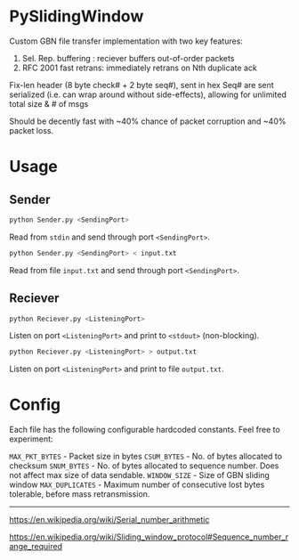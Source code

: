 # PySlidingWindow

Custom GBN file transfer implementation with two key features:
 1. Sel. Rep. buffering  :   reciever buffers out-of-order packets
 2. RFC 2001 fast retrans:   immediately retrans on Nth duplicate ack

Fix-len header (8 byte check# + 2 byte seq#), sent in hex
Seq# are sent serialized (i.e. can wrap around without side-effects), allowing for unlimited total size & # of msgs

Should be decently fast with ~40% chance of packet corruption and ~40% packet loss.

# Usage

## Sender

```bash
python Sender.py <SendingPort>
```
Read from `stdin` and send through port `<SendingPort>`.

```bash
python Sender.py <SendingPort> < input.txt
```
Read from file `input.txt` and send through port `<SendingPort>`.

## Reciever

```bash
python Reciever.py <ListeningPort>
```
Listen on port `<ListeningPort>` and print to `<stdout>` (non-blocking).

```bash
python Reciever.py <ListeningPort> > output.txt
```
Listen on port `<ListeningPort>` and print to file `output.txt`.

# Config

Each file has the following configurable hardcoded constants. Feel free to experiment:

`MAX_PKT_BYTES`   - Packet size in bytes
`CSUM_BYTES`      - No. of bytes allocated to checksum
`SNUM_BYTES`      - No. of bytes allocated to sequence number. Does not affect max size of data sendable.
`WINDOW_SIZE`     - Size of GBN sliding window
`MAX_DUPLICATES`  - Maximum number of consecutive lost bytes tolerable, before mass retransmission.

---

https://en.wikipedia.org/wiki/Serial_number_arithmetic

https://en.wikipedia.org/wiki/Sliding_window_protocol#Sequence_number_range_required

